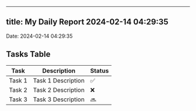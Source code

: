 
---
title: My Daily Report 2024-02-14 04:29:35
---

Date: 2024-02-14 04:29:35

## Tasks Table

| Task | Description | Status |
|------|-------------|--------|
| Task 1 | Task 1 Description | ✅ |
| Task 2 | Task 2 Description | ❌ |
| Task 3 | Task 3 Description | 🔜 |
